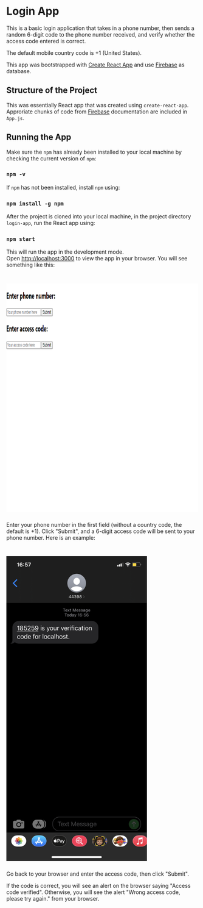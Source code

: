 # Login App

This is a basic login application that takes in a phone number, then sends a random 6-digit code to the phone number received, and verify whether the access code entered is correct. 

The default mobile country code is +1 (United States).

This app was bootstrapped with [Create React App](https://github.com/facebook/create-react-app) and use [Firebase](https://firebase.google.com/) as database.

## Structure of the Project

This was essentially React app that was created using `create-react-app`. Approriate chunks of code from [Firebase](https://firebase.google.com/) documentation are included in `App.js`.

## Running the App

Make sure the `npm` has already been installed to your local machine by checking the current version of `npm`:

### `npm -v`

If `npm` has not been installed, install `npm` using:

### `npm install -g npm`

After the project is cloned into your local machine, in the project directory `login-app`, run the React app using:

### `npm start`

This will run the app in the development mode.\
Open [http://localhost:3000](http://localhost:3000) to view the app in your browser. You will see something like this:

# <img alt="UI" src="images/app.png" height="600" width="800">

Enter your phone number in the first field (without a country code, the default is +1). Click "Submit", and a 6-digit access code will be sent to your phone number. Here is an example:

# <img alt="verify" src="images/access-code.png" height="800" width="370">

Go back to your browser and enter the access code, then click "Submit". 

If the code is correct, you will see an alert on the browser saying "Access code verified". Otherwise, you will see the alert "Wrong access code, please try again." from your browser.


